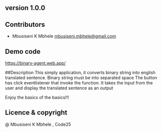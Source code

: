 ## **version 1.0.0**



## Contributors 

- Mbusiseni K Mbhele <mbusiseni.mbhele@gmail.com>

## Demo code 
https://binary-agent.web.app/

 ##Description
 This simply application, it converts binary string into english translated sentence. Binary string must be into separated space
The button has click eventlistener that invoke the function. It takes the input from the user and display the translated sentence as an output

Enjoy the basics of the basics!!!


## Licence & copyright
@ Mbusiseni K Mbhele , Code25 



